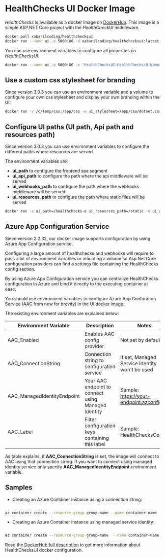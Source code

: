 # HealthChecks UI Docker Image

*HealthChecks* is available as a docker image on [DockerHub](https://hub.docker.com/r/xabarilcoding/healthchecksui/). This image is a simple ASP.NET Core project with the *HealthCheckUI* middleware.

```bash
docker pull xabarilcoding/healthchecksui
docker run --name ui -p 5000:80 -d xabarilcoding/healthchecksui:latest
```

You can use environment variables to configure all properties on *HealthChecksUI*. 

```bash
docker run --name ui -p 5000:80 -e 'HealthChecksUI:HealthChecks:0:Name=httpBasic' -e 'HealthChecksUI:HealthChecks:0:Uri=http://the-healthchecks-server-path' -d xabarilcoding/healthchecksui:latest
```

## Use a custom css stylesheet for branding

Since version 3.0.3 you can use an environment variable and a volume to configure your own css stylesheet and display your own branding within the UI:

```bash
docker run -v /c/temp/css:/app/css -e ui_stylesheet=/app/css/dotnet.css -p 5000:80 xabarilcoding/healthchecksui:latest
```

## Configure UI paths (UI path, Api path and resources path)
Since version 3.0.3 you can use environment variables to configure the different paths where resources are served.

The environment variables are:

- **ui_path** to configure the frontend spa segment
- **ui_api_path** to configure the path where the api middleware will be served
- **ui_webhooks_path** to configure the path where the webhooks middleware will be served
- **ui_resources_path** to configure the path where static files will be served


```bash
docker run -e ui_path=/healthchecks-e ui_resources_path=/static -e ui_api_path=/health-api -p 5000:80 xabarilcoding/healthchecksui:latest
```

## Azure App Configuration Service

Since version 2.2.32, our docker image supports configuration by using Azure App Configuration service.

Configuring a large amount of healthchecks and webhooks will require to pass a lot of environment variables or mounting a volume so Asp.Net Core configuration providers can find a settings file containing the HealthChecks config section.

By using Azure App Configuration service you can centralize HealthChecks configuration in Azure and bind it directly to the executing container at ease.

You should use environment variables to configure Azure App Confuration Service (AAC from now for brevity) in the UI docker image.

The existing environment variables are explained below:

| Environment Variable  | Description   | Notes   |
|---|---|---|
| AAC_Enabled   | Enables AAC config provider   | Not set by default |
| AAC_ConnectionString   | Connection string to configuration service  | If set, Managed Service Identity won't be used   |
| AAC_ManagedIdentityEndpoint | Your AAC endpoint to connect using Managed Identity | Sample: https://your-endpoint.azconfig.io
| AAC_Label   | Filter configuration keys containing this label   | Sample: HealthChecksConfig  |


As table explains, if **AAC_ConnectionString** is set, the image will connect to AAC using that connection string.
If you want to connect using managed identity service only specify **AAC_ManagedIdentityEndpoint** environment variable.

## Samples

- Creating an Azure Container instance using a connection string:

```bash

az container create --resource-group group-name --name container-name -e 'AAC_Enabled=true' 'AAC_Label=HealthChecksConfig' 'AAC_ConnectionString=Endpoint={your_connectionstring}' --image xabarilcoding/healthchecksui:latest --dns-name-label dns-checks --ports 80

```

- Creating an Azure Container instance using managed service identity:

```bash

az container create --resource-group group-name  --name container-name -e 'AAC_Enabled=true' 'AAC_Label=HealthChecksConfig' 'AAC_ManagedIdentityEndpoint=https://your-endpoint.azconfig.io' --image xabarilcoding/healthchecksui:latest  --dns-name-label dns-checks-msi --ports 80 --assign-identity

```


Read the [DockerHub full description](https://hub.docker.com/r/xabarilcoding/healthchecksui/) to get more information about HealthChecksUI docker configuration.
